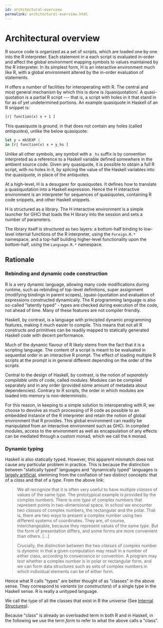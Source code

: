 ```yaml
---
id: architectural-overview
permalink: architectural-overview.html
---
```


Architectural overview
======================

R source code is organized as a set of *scripts*, which are loaded one
by one into the R interpreter. Each statement in a each script is
evaluated in-order and affect the global environment mapping symbols
to values maintained by the R interpreter. In its simplest form, H is
an interactive environment much like R, with a global environment
altered by the in-order evaluation of statements.

H offers a number of facilities for interoperating with R. The central
and most general mechanism by which this is done is /quasiquotation/.
A quasi-quotation is a partial R script --- that is, a script with
holes in it that stand in for as of yet undetermined portions. An
example quasiquote in Haskell of an R snippet is:

```Haskell
[r| function(x) x + 1 ]
```

This quasiquote is *ground*, in that does not contain any holes
(called *antiquotes*), unlike the below quasiquote:

```Haskell
let y = mkSEXP 1
in [r| function(x) x + y_hs ]
```

Unlike all other symbols, any symbol with a `_hs` suffix is by
convention interpreted as a reference to a Haskell variable defined
somewhere in the ambient source code. Given any quasiquote, it is
possible to obtain a full R script, with no holes in it, by *splicing*
the value of the Haskell variables into the quasiquote, in place of
the antiquotes.

At a high-level, H is a desugarer for quasiquotes. It defines how to
translate a quasiquotation into a Haskell expression. Hence the
H interactive environment is an interpreter for sequences of
quasiquotes, containing R code snippets, and other Haskell
snippets.

H is structured as a library. The H interactive environment is
a simple launcher for GHCi that loads the H library into the session
and sets a number of parameters.

The library itself is structured as two layers: a bottom-half binding
to low-level internal functions of the R interpreter, using the
`Foreign.R.*` namespace, and a top-half building higher-level
functionality upon the bottom-half, using the `Language.R.*`
namespace.

Rationale
---------

### Rebinding and dynamic code construction

R is a very dynamic language, allowing many code modifications during
runtime, such as rebinding of top-level definitions, super assignment
(modifying bindings in parent scopes), (quasi-)quotation and
evaluation of expressions constructed dynamically. The R programming
language is also so-called "latently typed" - types are checked during
execution of the code, not ahead of time. Many of these features are
not compiler friendly.

Haskell, by contrast, is a language with principled dynamic
programming features, making it much easier to compile. This means
that not all R constructs and primitives can be readily mapped to
statically generated Haskell code with decent performance.

Much of the dynamic flavour of R likely stems from the fact that it is
a scripting language. The content of a script is meant to be evaluated
in sequential order in an interactive R prompt. The effect of loading
multiple R scripts at the prompt is in general different depending on
the order of the scripts.

Central to the design of Haskell, by contrast, is the notion of
*separately compilable* units of code, called *modules*. Modules can
be compiled separately and in any order (provided some amount of
metadata about dependencies). Contrary to R scripts, the order in
which modules are loaded into memory is non-deterministic.

For this reason, in keeping to a simple solution to interoperating
with R, we choose to devolve as much processing of R code as possible
to an embedded instance of the R interpreter and retain the notion of
global environment that R provides. This global environment can
readily be manipulated from an interactive environment such as GHCi.
In compiled modules, access to the environment as well as
encapsulation of any effects can be mediated through a custom monad,
which we call the `R` monad.

### Dynamic typing

Haskell is also statically typed. However, this apparent mismatch does
not cause any particular problem in practice. This is because the
distinction between "statically typed" languages and "dynamically
typed" languages is [largely artificial](http://existentialtype.wordpress.com/2011/03/19/dynamic-languages-are-static-languages/),
stemming from the conflation of two distinct concepts: that of
a *class* and that of a *type*. From the above link:

> We all recognize that it is often very useful to have multiple
> *classes* of values of the same *type*. The prototypical example is
> provided by the complex numbers. There is one *type* of complex
> numbers that represent points in two-dimensional space. In school we
> encounter two *classes* of complex numbers, the rectangular and the
> polar. That is, there are two ways to present a complex number using
> two different systems of coordinates. They are, of course,
> interchangeable, because they represent values of the same *type*.
> But the form of presentation differs, and some forms are more
> convenient than others. [...]
>
> Crucially, the distinction between the two *classes* of complex
> number is *dynamic* in that a given computation may result in
> a number of either class, according to convenience or convention.
> A program may *test* whether a complex number is in polar or
> rectangular form, and we can form data structures such as sets of
> complex numbers in which individual elements can be of either form.

Hence what R calls "types" are better thought of as "classes" in the
above sense. They correspond to *variants* (or *constructors*) of
a single type in the Haskell sense. R is really a unityped language.

We call the type of all the classes that exist in R the *universe*
(See [Internal Structures](/H/docs/internal-structures.html)).

Because "class" is already an overloaded term in both R and in
Haskell, in the following we use the term *form* to refer to what the
above calls a "class".

